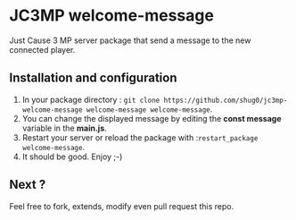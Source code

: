 # JC3MP welcome-message
Just Cause 3 MP server package that send a message to the new connected player.

## Installation and configuration
1. In your package directory : `git clone https://github.com/shug0/jc3mp-welcome-message welcome-message welcome-message`.
2. You can change the displayed message by editing the **const message** variable in the **main.js**.
3. Restart your server or reload the package with :`restart_package welcome-message`.
4. It should be good. Enjoy ;-)

## Next ?
Feel free to fork, extends, modify even pull request this repo.

